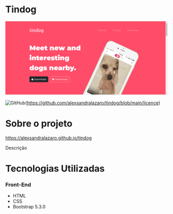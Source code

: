 # Tindog

![Title Section](https://github.com/alexsandralazaro/tindog/blob/main/assets/section-title.png)

![GitHub](https://img.shields.io/github/license/alexsandralazaro/tindog)(https://github.com/alexsandralazaro/tindog/blob/main/licence)

# Sobre o projeto

https://alexsandralazaro.github.io/tindog


Descrição

# Tecnologias Utilizadas

### Front-End

- HTML
- CSS
- Bootstrap 5.3.0










